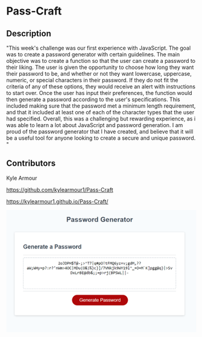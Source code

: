 # Pass-Craft

## Description

"This week's challenge was our first experience with JavaScript. The goal was to create a password generator with certain guidelines. The main objective was to create a function so that the user can create a password to their liking. The user is given the opportunity to choose how long they want their password to be, and whether or not they want lowercase, uppercase, numeric, or special characters in their password. If they do not fit the criteria of any of these options, they would receive an alert with instructions to start over. Once the user has input their preferences, the function would then generate a password according to the user's specifications. This included making sure that the password met a minimum length requirement, and that it included at least one of each of the character types that the user had specified. Overall, this was a challenging but rewarding experience, as i was able to learn a lot about JavaScript and password generation. I am proud of the password generator that I have created, and believe that it will be a useful tool for anyone looking to create a secure and unique password. "
## Contributors

Kyle Armour

https://github.com/kylearmour1/Pass-Craft

https://kylearmour1.github.io/Pass-Craft/


![image](./Assets/Password-Generator.png)

